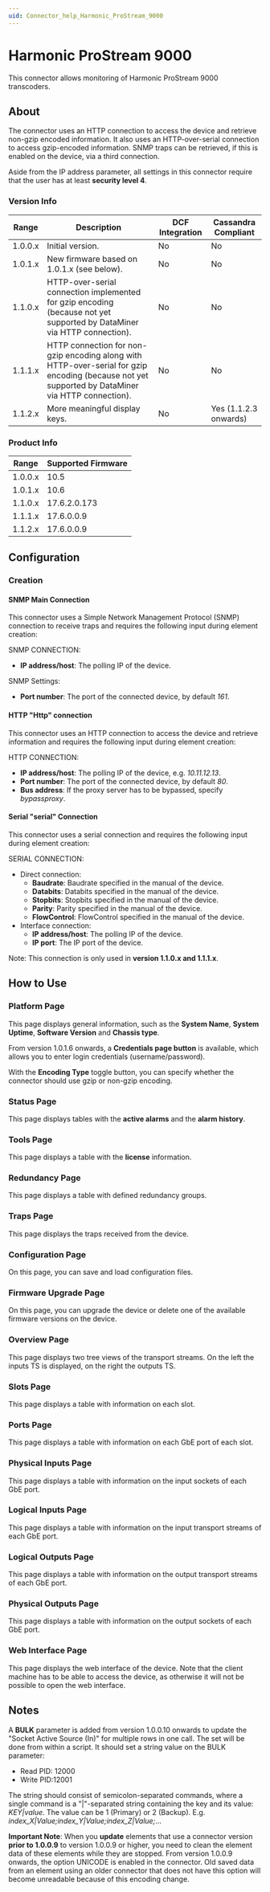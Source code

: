 ```yaml
---
uid: Connector_help_Harmonic_ProStream_9000
---
```


# Harmonic ProStream 9000

This connector allows monitoring of Harmonic ProStream 9000 transcoders.

## About

The connector uses an HTTP connection to access the device and retrieve non-gzip encoded information. It also uses an HTTP-over-serial connection to access gzip-encoded information. SNMP traps can be retrieved, if this is enabled on the device, via a third connection.

Aside from the IP address parameter, all settings in this connector require that the user has at least **security level 4**.

### Version Info

| **Range** | **Description**                                                                                                                                   | **DCF Integration** | **Cassandra Compliant** |
|-----------|---------------------------------------------------------------------------------------------------------------------------------------------------|---------------------|-------------------------|
| 1.0.0.x   | Initial version.                                                                                                                                  | No                  | No                      |
| 1.0.1.x   | New firmware based on 1.0.1.x (see below).                                                                                                        | No                  | No                      |
| 1.1.0.x   | HTTP-over-serial connection implemented for gzip encoding (because not yet supported by DataMiner via HTTP connection).                           | No                  | No                      |
| 1.1.1.x   | HTTP connection for non-gzip encoding along with HTTP-over-serial for gzip encoding (because not yet supported by DataMiner via HTTP connection). | No                  | No                      |
| 1.1.2.x   | More meaningful display keys.                                                                                                                     | No                  | Yes (1.1.2.3 onwards)   |

### Product Info

| Range     | Supported Firmware     |
|-----------|------------------------|
| 1.0.0.x   | 10.5                   |
| 1.0.1.x   | 10.6                   |
| 1.1.0.x   | 17.6.2.0.173           |
| 1.1.1.x   | 17.6.0.0.9             |
| 1.1.2.x   | 17.6.0.0.9             |

## Configuration

### Creation

#### SNMP Main Connection

This connector uses a Simple Network Management Protocol (SNMP) connection to receive traps and requires the following input during element creation:

SNMP CONNECTION:

- **IP address/host**: The polling IP of the device.

SNMP Settings:

- **Port number**: The port of the connected device, by default *161*.

#### HTTP "Http" connection

This connector uses an HTTP connection to access the device and retrieve information and requires the following input during element creation:

HTTP CONNECTION:

- **IP address/host**: The polling IP of the device, e.g. *10.11.12.13*.
- **Port number**: The port of the connected device, by default *80*.
- **Bus address**: If the proxy server has to be bypassed, specify *bypassproxy*.

#### Serial "serial" Connection

This connector uses a serial connection and requires the following input during element creation:

SERIAL CONNECTION:

- Direct connection:
  - **Baudrate**: Baudrate specified in the manual of the device.
  - **Databits**: Databits specified in the manual of the device.
  - **Stopbits**: Stopbits specified in the manual of the device.
  - **Parity**: Parity specified in the manual of the device.
  - **FlowControl**: FlowControl specified in the manual of the device.
- Interface connection:
  - **IP address/host**: The polling IP of the device.
  - **IP port**: The IP port of the device.

Note: This connection is only used in **version 1.1.0.x and 1.1.1.x**.

## How to Use

### Platform Page

This page displays general information, such as the **System Name**, **System Uptime**, **Software Version** and **Chassis type**.

From version 1.0.1.6 onwards, a **Credentials page button** is available, which allows you to enter login credentials (username/password).

With the **Encoding Type** toggle button, you can specify whether the connector should use gzip or non-gzip encoding.

### Status Page

This page displays tables with the **active alarms** and the **alarm history**.

### Tools Page

This page displays a table with the **license** information.

### Redundancy Page

This page displays a table with defined redundancy groups.

### Traps Page

This page displays the traps received from the device.

### Configuration Page

On this page, you can save and load configuration files.

### Firmware Upgrade Page

On this page, you can upgrade the device or delete one of the available firmware versions on the device.

### Overview Page

This page displays two tree views of the transport streams. On the left the inputs TS is displayed, on the right the outputs TS.

### Slots Page

This page displays a table with information on each slot.

### Ports Page

This page displays a table with information on each GbE port of each slot.

### Physical Inputs Page

This page displays a table with information on the input sockets of each GbE port.

### Logical Inputs Page

This page displays a table with information on the input transport streams of each GbE port.

### Logical Outputs Page

This page displays a table with information on the output transport streams of each GbE port.

### Physical Outputs Page

This page displays a table with information on the output sockets of each GbE port.

### Web Interface Page

This page displays the web interface of the device. Note that the client machine has to be able to access the device, as otherwise it will not be possible to open the web interface.

## Notes

A **BULK** parameter is added from version 1.0.0.10 onwards to update the "Socket Active Source (In)" for multiple rows in one call.
The set will be done from within a script. It should set a string value on the BULK parameter:

- Read PID: 12000
- Write PID:12001

The string should consist of semicolon-separated commands, where a single command is a "\|"-separated string containing the key and its value: *KEY\|value*. The value can be 1 (Primary) or 2 (Backup). E.g. *index_X\|Value;index_Y\|Value;index_Z\|Value;*...

**Important Note**: When you **update** elements that use a connector version **prior to 1.0.0.9** to version 1.0.0.9 or higher, you need to clean the element data of these elements while they are stopped. From version 1.0.0.9 onwards, the option UNICODE is enabled in the connector. Old saved data from an element using an older connector that does not have this option will become unreadable because of this encoding change.
